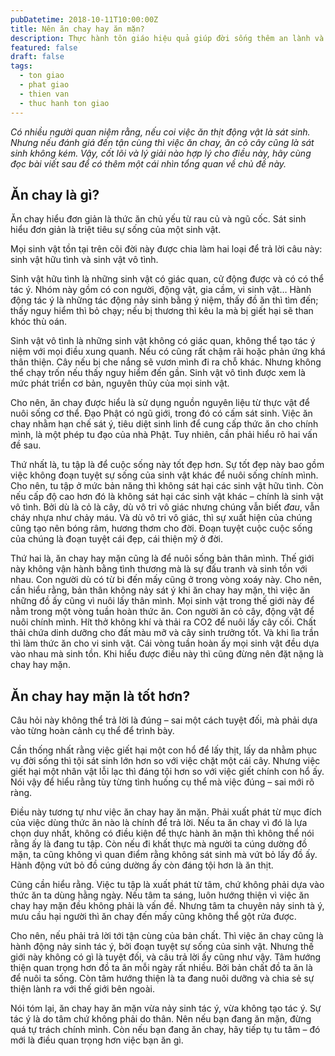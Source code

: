 ```yaml
---
pubDatetime: 2018-10-11T10:00:00Z
title: Nên ăn chay hay ăn mặn?
description: Thực hành tôn giáo hiệu quả giúp đời sống thêm an lành và hạnh phúc, giác ngộ nhiều điều hữu ích để đem lại năng lượng tích cực cho bản thân, và giá trị đẹp cho cộng đồng.
featured: false
draft: false
tags:
  - ton giao
  - phat giao
  - thien van
  - thuc hanh ton giao
---
```


_Có nhiều người quan niệm rằng, nếu coi việc ăn thịt động vật là sát sinh. Nhưng nếu đánh giá đến tận cùng thì việc ăn chay, ăn cỏ cây cũng là sát sinh không kém. Vậy, cốt lõi và lý giải nào hợp lý cho điều này, hãy cùng đọc bài viết sau để có thêm một cái nhìn tổng quan về chủ đề này._

## Ăn chay là gì?

Ăn chay hiểu đơn giản là thức ăn chủ yếu từ rau củ và ngũ cốc. Sát sinh hiểu đơn giản là triệt tiêu sự sống của một sinh vật.

Mọi sinh vật tồn tại trên cõi đời này được chia làm hai loại để trả lời câu này: sinh vật hữu tình và sinh vật vô tình.

Sinh vật hữu tình là những sinh vật có giác quan, cử động được và có có thể tác ý. Nhóm này gồm có con người, động vật, gia cầm, vi sinh vật… Hành động tác ý là những tác động nảy sinh bằng ý niệm, thấy đồ ăn thì tìm đến; thấy nguy hiểm thì bỏ chạy; nếu bị thương thì kêu la mà bị giết hại sẽ than khóc thù oán.

Sinh vật vô tình là những sinh vật không có giác quan, không thể tạo tác ý niệm với mọi điều xung quanh. Nếu có cũng rất chậm rãi hoặc phản ứng khá thân thiện. Cây nếu bị che nắng sẽ vươn mình đi ra chỗ khác. Nhưng không thể chạy trốn nếu thấy nguy hiểm đến gần. Sinh vật vô tình được xem là mức phát triển cơ bản, nguyên thủy của mọi sinh vật.

Cho nên, ăn chay được hiểu là sử dụng nguồn nguyên liệu từ thực vật để nuôi sống cơ thể. Đạo Phật có ngũ giới, trong đó có cấm sát sinh. Việc ăn chay nhằm hạn chế sát ý, tiêu diệt sinh linh để cung cấp thức ăn cho chính mình, là một phép tu đạo của nhà Phật. Tuy nhiên, cần phải hiểu rõ hai vấn đề sau.

Thứ nhất là, tu tập là để cuộc sống này tốt đẹp hơn. Sự tốt đẹp này bao gồm việc không đoạn tuyệt sự sống của sinh vật khác để nuôi sống chính mình. Cho nên, tu tập ở mức bản năng thì không sát hại các sinh vật hữu tình. Còn nếu cấp độ cao hơn đó là không sát hại các sinh vật khác – chính là sinh vật vô tình. Bởi dù là cỏ là cây, dù vô tri vô giác nhưng chúng vẫn biết _đau_, vẫn cháy nhựa như chảy máu. Và dù vô tri vô giác, thì sự xuất hiện của chúng cũng tạo nên bóng râm, hương thơm cho đời. Đoạn tuyệt cuộc cuộc sống của chúng là đoạn tuyệt cái đẹp, cái thiện mỹ ở đời.

Thứ hai là, ăn chay hay mặn cũng là để nuôi sống bản thân mình. Thế giới này không vận hành bằng tình thương mà là sự đấu tranh và sinh tồn với nhau. Con người dù có từ bi đến mấy cũng ở trong vòng xoáy này. Cho nên, cần hiểu rằng, bản thân không nảy sát ý khi ăn chay hay mặn, thì việc ăn những đồ ấy cũng vì nuôi lấy thân mình. Mọi sinh vật trong thế giới này để nằm trong một vòng tuần hoàn thức ăn. Con người ăn cỏ cây, động vật để nuôi chính mình. Hít thở không khí và thải ra CO2 để nuôi lấy cây cối. Chất thải chứa dinh dưỡng cho đất màu mỡ và cây sinh trưởng tốt. Và khi lìa trần thì làm thức ăn cho vi sinh vật. Cái vòng tuần hoàn ấy mọi sinh vật đều dựa vào nhau mà sinh tồn. Khi hiểu được điều này thì cũng đừng nên đặt nặng là chay hay mặn.

## Ăn chay hay mặn là tốt hơn?

Câu hỏi này không thể trả lời là đúng – sai một cách tuyệt đối, mà phải dựa vào từng hoàn cảnh cụ thể để trình bày.

Cần thống nhất rằng việc giết hại một con hổ để lấy thịt, lấy da nhằm phục vụ đời sống thì tội sát sinh lớn hơn so với việc chặt một cái cây. Nhưng việc giết hại một nhân vật lỗi lạc thì đáng tội hơn so với việc giết chính con hổ ấy. Nói vậy để hiểu rằng tùy từng tình huống cụ thể mà việc đúng – sai mới rõ ràng.

Điều này tương tự như việc ăn chay hay ăn mặn. Phải xuất phát từ mục đích của việc dùng thức ăn nào là chính để trả lời. Nếu ta ăn chay vì đó là lựa chọn duy nhất, không có điều kiện để thực hành ăn mặn thì không thể nói rằng ấy là đang tu tập. Còn nếu đi khất thực mà người ta cúng dường đồ mặn, ta cũng không vì quan điểm rằng không sát sinh mà vứt bỏ lấy đồ ấy. Hành động vứt bỏ đồ cúng dường ấy còn đáng tội hơn là ăn thịt.

Cũng cần hiểu rằng. Việc tu tập là xuất phát từ tâm, chứ không phải dựa vào thức ăn ta dùng hằng ngày. Nếu tâm ta sáng, luôn hướng thiện vì việc ăn chay hay mặn đều không phải là vấn đề. Nhưng tâm ta chuyên nảy sinh tà ý, mưu cầu hại người thì ăn chay đến mấy cũng không thể gột rửa được.

Cho nên, nếu phải trả lời tới tận cùng của bản chất. Thì việc ăn chay cũng là hành động nảy sinh tác ý, bởi đoạn tuyệt sự sống của sinh vật. Nhưng thế giới này không có gì là tuyệt đối, và câu trả lời ấy cũng như vậy. Tâm hướng thiện quan trọng hơn đồ ta ăn mỗi ngày rất nhiều. Bởi bản chất đồ ta ăn là để nuôi ta sống. Còn tâm hướng thiện là ta đang nuôi dưỡng và chia sẻ sự thiện lành ra với thế giới bên ngoài.

Nói tóm lại, ăn chay hay ăn mặn vừa nảy sinh tác ý, vừa không tạo tác ý. Sự tác ý là do tâm chứ không phải do thân. Nên nếu bạn đang ăn mặn, đừng quá tự trách chính mình. Còn nếu bạn đang ăn chay, hãy tiếp tụ tu tâm – đó mới là điều quan trọng hơn việc bạn ăn gì.
